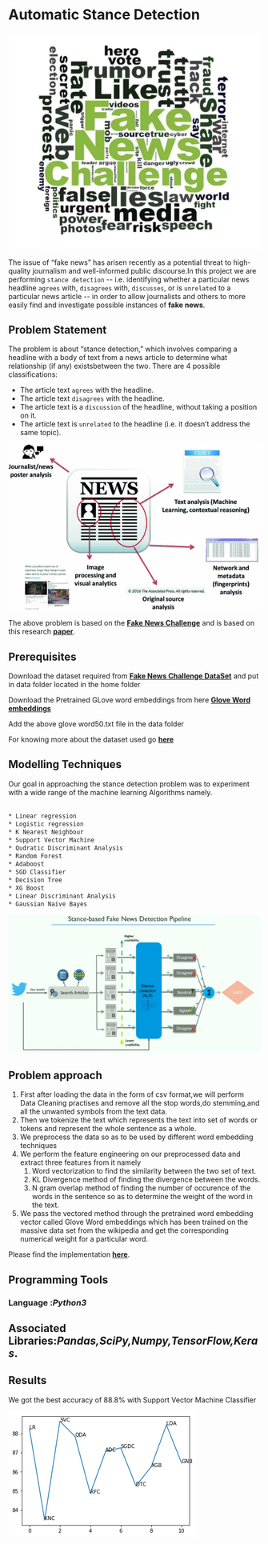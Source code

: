# Automatic Stance Detection
![](/images/fake.png)

The issue of “fake news” has arisen recently as a potential threat to high-quality
journalism and well-informed public discourse.In this project we are performing
`stance detection` -- i.e. identifying whether a particular news headline `agrees`
with, `disagrees` with, `discusses`, or is `unrelated` to a particular news article -- in
order to allow journalists and others to more easily find and investigate possible
instances of **fake news**.

## Problem Statement

The problem is about “stance detection,” which involves comparing a headline with a body of text
from a news article to determine what relationship (if any) existsbetween the two. There are 4
possible classifications:
* The article text `agrees` with the headline.  
* The article text `disagrees` with the headline.  
* The article text is a `discussion` of the headline, without taking a position on it.  
* The article text is `unrelated` to the headline (i.e. it doesn’t address the same topic).  

![](/images/fake_news_challenge.png)

The above problem is based on the **[Fake News Challenge](http://www.fakenewschallenge.org/)** and is based on this research **[paper](https://web.stanford.edu/class/archive/cs/cs224n/cs224n.1174/reports/2760230.pdf)**.

## Prerequisites
Download the dataset required from **[Fake News Challenge DataSet](https://github.com/FakeNewsChallenge/fnc-1)**
and put in data folder located in the home folder  

Download the Pretrained GLove word embeddings from here **[Glove Word embeddings](https://www.kaggle.com/rtatman/glove-global-vectors-for-word-representation#glove.6B.50d.txt)**

Add the above glove word50.txt file in the data folder

For knowing more about the dataset used go **[here](https://github.com/Abhinav1004/Fake-News-Stance-Detection/blob/master/data/AbouttheDataset.md)**

## Modelling Techniques
Our goal in approaching the stance detection problem was to experiment with a wide range of the machine learning Algorithms namely.
```

* Linear regression  
* Logistic regression  
* K Nearest Neighbour  
* Support Vector Machine  
* Qudratic Discriminant Analysis  
* Random Forest  
* Adaboost  
* SGD Classifier  
* Decision Tree  
* XG Boost  
* Linear Discriminant Analysis  
* Gaussian Naive Bayes  

```
![](/images/techniques_fake_news.png)


## Problem approach
1. First after loading the data in the form of csv format,we will perform
Data Cleaning practises and remove all the stop words,do
stemming,and all the unwanted symbols from the text data.
2. Then we tokenize the text which represents the text into set of words
or tokens and represent the whole sentence as a whole.
3. We preprocess the data so as to be used by different word
embedding techniques   
4. We perform the feature engineering on our preprocessed data and
extract three features from it namely   
      1. Word vectorization to find the similarity between the two set of
          text.   
      2. KL Divergence method of finding the divergence between the
          words.   
      3. N gram overlap method of finding the number of occurence of
        the words in the sentence so as to determine the weight of the
        word in the text.   
5. We pass the vectored method through the pretrained word embedding
vector called Glove Word embeddings which has been trained on the
massive data set from the wikipedia and get the corresponding numerical
weight for a particular word.   


Please find the implementation **[here](/Stance_Detection.ipynb)**.

## Programming Tools   
### Language :*Python3*  
## Associated Libraries:*Pandas,SciPy,Numpy,TensorFlow,Keras*.  


## Results

We got the best accuracy of 88.8% with Support Vector Machine Classifier

![](images/comparison.png)
